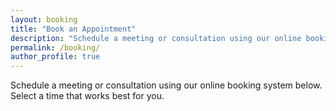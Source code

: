 ```yaml
---
layout: booking
title: "Book an Appointment"
description: "Schedule a meeting or consultation using our online booking system."
permalink: /booking/
author_profile: true
---
```


Schedule a meeting or consultation using our online booking system below. Select a time that works best for you.

<!-- Calendly inline widget begin -->
<div class="calendly-inline-widget" data-url="https://calendly.com/ldzhang3112" style="min-width:320px;height:700px;"></div>
<!-- Calendly inline widget end -->

